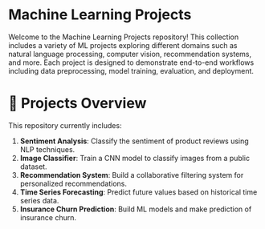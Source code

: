 # Machine Learning Projects
Welcome to the Machine Learning Projects repository! This collection includes a variety of ML projects exploring different domains such as natural language processing, computer vision, recommendation systems, and more. Each project is designed to demonstrate end-to-end workflows including data preprocessing, model training, evaluation, and deployment.

# 🚀 Projects Overview
This repository currently includes:

1. **Sentiment Analysis**: Classify the sentiment of product reviews using NLP techniques.
2. **Image Classifier**: Train a CNN model to classify images from a public dataset.
3. **Recommendation System**: Build a collaborative filtering system for personalized recommendations.
4. **Time Series Forecasting**: Predict future values based on historical time series data.
5. **Insurance Churn Prediction**: Build ML models and make prediction of insurance churn.

